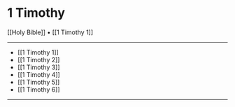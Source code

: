 # 1 Timothy

[[Holy Bible]] • [[1 Timothy 1]]

---

- [[1 Timothy 1]]
- [[1 Timothy 2]]
- [[1 Timothy 3]]
- [[1 Timothy 4]]
- [[1 Timothy 5]]
- [[1 Timothy 6]]

---
